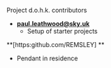 Project d.o.h.k. contributors

* **[paul.leathwood@sky.uk](https://github.com/ple16)**
  * Setup of starter projects
  
 **[https:github.com/REMSLEY] **
  * Pendant in residence 
